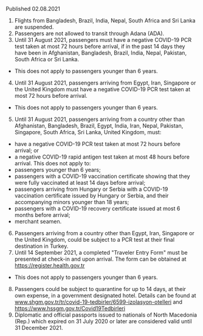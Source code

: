 Published 02.08.2021
1. Flights from Bangladesh, Brazil, India, Nepal, South Africa and Sri Lanka are suspended.
2. Passengers are not allowed to transit through Adana (ADA).
3. Until 31 August 2021, passengers must have a negative COVID-19 PCR test taken at most 72 hours before arrival, if in the past 14 days they have been in Afghanistan, Bangladesh, Brazil, India, Nepal, Pakistan, South Africa or Sri Lanka.
- This does not apply to passengers younger than 6 years.
4. Until 31 August 2021, passengers arriving from Egypt, Iran, Singapore or the United Kingdom must have a negative COVID-19 PCR test taken at most 72 hours before arrival.
- This does not apply to passengers younger than 6 years.
5. Until 31 August 2021, passengers arriving from a country other than Afghanistan, Bangladesh, Brazil, Egypt, India, Iran, Nepal, Pakistan, Singapore, South Africa, Sri Lanka, United Kingdom, must:
- have a negative COVID-19 PCR test taken at most 72 hours before arrival; or
- a negative COVID-19 rapid antigen test taken at most 48 hours before arrival.
This does not apply to:
- passengers younger than 6 years;
- passengers with a COVID-19 vaccination certificate showing that they were fully vaccinated at least 14 days before arrival;
- passengers arriving from Hungary or Serbia with a COVID-19 vaccination certificate issued by Hungary or Serbia, and their accompanying minors younger than 18 years;
- passengers with a COVID-19 recovery certificate issued at most 6 months before arrival;
- merchant seamen.
6. Passengers arriving from a country other than Egypt, Iran, Singapore or the United Kingdom, could be subject to a PCR test at their final destination in Turkey.
7. Until 14 September 2021, a completed "Traveler Entry Form" must be presented at check-in and upon arrival. The form can be obtained at <a href="https://register.health.gov.tr/">https://register.health.gov.tr</a> 
- This does not apply to passengers younger than 6 years.
8. Passengers could be subject to quarantine for up to 14 days, at their own expense, in a government designated hotel. Details can be found at <a href="http://www.shgm.gov.tr/tr/covid-19-tedbirler/6599-izolasyon-otelleri">www.shgm.gov.tr/tr/covid-19-tedbirler/6599-izolasyon-otelleri</a> and <a href="https://www.hssgm.gov.tr/Covid19Tedbirleri">https://www.hssgm.gov.tr/Covid19Tedbirleri</a>
9. Diplomatic and official passports issued to nationals of North Macedonia (Rep.) which expired on 31 July 2020 or later are considered valid until 31 December 2021.

